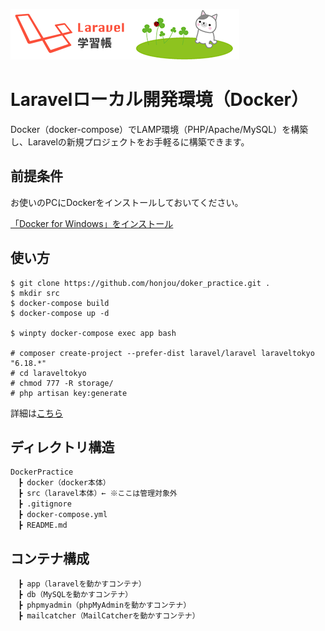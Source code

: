 ![laravel学習帳](https://raw.githubusercontent.com/honjou/docker_practice/images/logo.png)
# Laravelローカル開発環境（Docker）

Docker（docker-compose）でLAMP環境（PHP/Apache/MySQL）を構築し、Laravelの新規プロジェクトをお手軽るに構築できます。

## 前提条件

お使いのPCにDockerをインストールしておいてください。

[「Docker for Windows」をインストール](https://laraweb.net/environment/6402/)

## 使い方

```
$ git clone https://github.com/honjou/doker_practice.git .
$ mkdir src
$ docker-compose build
$ docker-compose up -d

$ winpty docker-compose exec app bash

# composer create-project --prefer-dist laravel/laravel laraveltokyo "6.18.*"
# cd laraveltokyo
# chmod 777 -R storage/
# php artisan key:generate
```

詳細は[こちら](https://laraweb.net/environment/9034/)

## ディレクトリ構造

```
DockerPractice
　┣ docker（docker本体）
　┣ src（laravel本体）← ※ここは管理対象外
　┣ .gitignore
　┣ docker-compose.yml
　┣ README.md
```

## コンテナ構成

```
　┣ app（laravelを動かすコンテナ）
　┣ db（MySQLを動かすコンテナ）
　┣ phpmyadmin（phpMyAdminを動かすコンテナ）
　┣ mailcatcher（MailCatcherを動かすコンテナ）
```